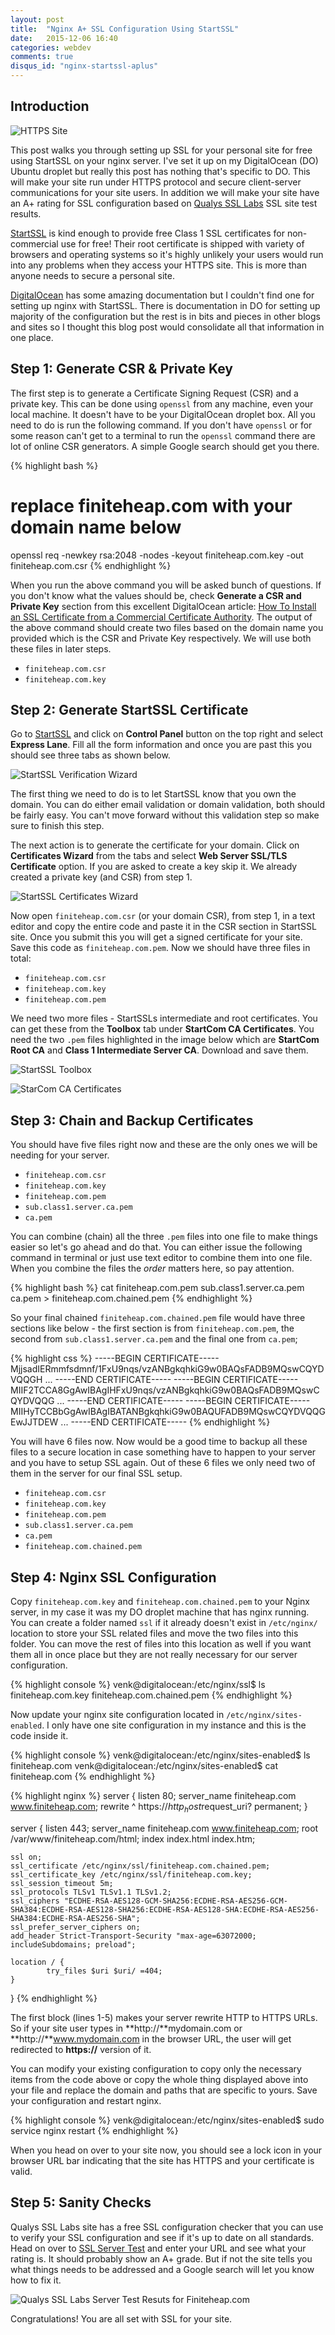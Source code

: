```yaml
---
layout: post
title:  "Nginx A+ SSL Configuration Using StartSSL"
date:   2015-12-06 16:40
categories: webdev
comments: true
disqus_id: "nginx-startssl-aplus"
---
```


## Introduction ##

<img class="center-image" src="/assets/chrome-https.png"
alt="HTTPS Site">

This post walks you through setting up SSL for your personal site for
free using StartSSL on your nginx server. I've set it up on my
DigitalOcean (DO) Ubuntu droplet but really this post has nothing
that's specific to DO. This will make your site run under HTTPS
protocol and secure client-server communications for your site
users. In addition we will make your site have an A+ rating for SSL
configuration based on
[Qualys SSL Labs](https://www.ssllabs.com/ssltest/) SSL site test
results.

[StartSSL](https://www.startssl.com/) is kind enough to provide free
Class 1 SSL certificates for non-commercial use for free! Their root
certificate is shipped with variety of browsers and operating systems
so it's highly unlikely your users would run into any problems when
they access your HTTPS site. This is more than anyone needs to secure
a personal site.

[DigitalOcean](https://www.digitalocean.com/) has some amazing
documentation but I couldn't find one for setting up nginx with
StartSSL. There is documentation in DO for setting up majority of the
configuration but the rest is in bits and pieces in other blogs and
sites so I thought this blog post would consolidate all that
information in one place.

## Step 1: Generate CSR & Private Key ##

The first step is to generate a Certificate Signing Request (CSR) and
a private key. This can be done using `openssl` from any machine, even
your local machine. It doesn't have to be your DigitalOcean droplet
box. All you need to do is run the following command. If you don't
have `openssl` or for some reason can't get to a terminal to run the
`openssl` command there are lot of online CSR generators. A simple
Google search should get you there.

{% highlight bash %}
# replace finiteheap.com with your domain name below
openssl req -newkey rsa:2048 -nodes -keyout finiteheap.com.key -out finiteheap.com.csr
{% endhighlight %}

When you run the above command you will be asked bunch of
questions. If you don't know what the values should be, check
**Generate a CSR and Private Key** section from this excellent
DigitalOcean article:
[How To Install an SSL Certificate from a Commercial Certificate Authority](https://www.digitalocean.com/community/tutorials/how-to-install-an-ssl-certificate-from-a-commercial-certificate-authority#generate-a-csr-and-private-key). The
output of the above command should create two files based on the
domain name you provided which is the CSR and Private Key
respectively. We will use both these files in later steps.

* `finiteheap.com.csr`
* `finiteheap.com.key`

## Step 2: Generate StartSSL Certificate ##

Go to [StartSSL](http://www.startssl.com/) and click on **Control
Panel** button on the top right and select **Express Lane**. Fill all the
form information and once you are past this you should see three tabs
as shown below.

<img class="center-image border" src="/assets/startssl-verify-tab.png"
alt="StartSSL Verification Wizard">

The first thing we need to do is to let StartSSL know that you own the
domain. You can do either email validation or domain validation, both
should be fairly easy. You can't move forward without this validation
step so make sure to finish this step.

The next action is to generate the certificate for your domain. Click
on **Certificates Wizard** from the tabs and select **Web Server
SSL/TLS Certificate** option. If you are asked to create a key skip
it. We already created a private key (and CSR) from step 1.

<img class="center-image border" src="/assets/startssl-generate-tab.png"
alt="StartSSL Certificates Wizard">

Now open `finiteheap.com.csr` (or your domain CSR), from step 1, in a
text editor and copy the entire code and paste it in the CSR section
in StartSSL site. Once you submit this you will get a signed
certificate for your site. Save this code as `finiteheap.com.pem`. Now
we should have three files in total:

* `finiteheap.com.csr`
* `finiteheap.com.key`
* `finiteheap.com.pem`

We need two more files - StartSSLs intermediate and root
certificates. You can get these from the **Toolbox** tab under
**StartCom CA Certificates**. You need the two `.pem` files
highlighted in the image below which are **StartCom Root CA** and
**Class 1 Intermediate Server CA**. Download and save them.

<img class="center-image border" src="/assets/startssl-toolbox-tab.png"
alt="StartSSL Toolbox">

<img class="center-image border" src="/assets/startssl-ca-certs.png"
alt="StarCom CA Certificates">

## Step 3: Chain and Backup Certificates ##

You should have five files right now and these are the only ones we
will be needing for your server.

* `finiteheap.com.csr`
* `finiteheap.com.key`
* `finiteheap.com.pem`
* `sub.class1.server.ca.pem`
* `ca.pem`

You can combine (chain) all the three `.pem` files into one file to make
things easier so let's go ahead and do that. You can either issue the
following command in terminal or just use text editor to combine them
into one file. When you combine the files the *order* matters here, so
pay attention.

{% highlight bash %}
cat finiteheap.com.pem sub.class1.server.ca.pem ca.pem > finiteheap.com.chained.pem
{% endhighlight %}

So your final chained `finiteheap.com.chained.pem` file would have
three sections like below - the first section is from
`finiteheap.com.pem`, the second from `sub.class1.server.ca.pem` and
the final one from `ca.pem`;

{% highlight css %}
-----BEGIN CERTIFICATE-----
MjjsadIERmmfsdmnf/1FxU9nqs/vzANBgkqhkiG9w0BAQsFADB9MQswCQYDVQQGH
...
-----END CERTIFICATE-----
-----BEGIN CERTIFICATE-----
MIIF2TCCA8GgAwIBAgIHFxU9nqs/vzANBgkqhkiG9w0BAQsFADB9MQswCQYDVQQG
...
-----END CERTIFICATE-----
-----BEGIN CERTIFICATE-----
MIIHyTCCBbGgAwIBAgIBATANBgkqhkiG9w0BAQUFADB9MQswCQYDVQQGEwJJTDEW
...
-----END CERTIFICATE-----
{% endhighlight %}

You will have 6 files now. Now would be a good time to backup all
these files to a secure location in case something have to happen to
your server and you have to setup SSL again. Out of these 6 files we
only need two of them in the server for our final SSL setup.

* `finiteheap.com.csr`
* `finiteheap.com.key`
* `finiteheap.com.pem`
* `sub.class1.server.ca.pem`
* `ca.pem`
* `finiteheap.com.chained.pem`

## Step 4: Nginx SSL Configuration ##

Copy `finiteheap.com.key` and `finiteheap.com.chained.pem` to your
Nginx server, in my case it was my DO droplet machine that has nginx
running. You can create a folder named `ssl` if it already doesn't
exist in `/etc/nginx/` location to store your SSL related files and
move the two files into this folder. You can move the rest of files
into this location as well if you want them all in once place but they
are not really necessary for our server configuration.

{% highlight console %}
venk@digitalocean:/etc/nginx/ssl$ ls
finiteheap.com.key
finiteheap.com.chained.pem
{% endhighlight %}

Now update your nginx site configuration located in
`/etc/nginx/sites-enabled`. I only have one site configuration in my
instance and this is the code inside it.

{% highlight console %}
venk@digitalocean:/etc/nginx/sites-enabled$ ls
finiteheap.com
venk@digitalocean:/etc/nginx/sites-enabled$ cat finiteheap.com
{% endhighlight %}

{% highlight nginx %}
server {
  listen 80;
  server_name finiteheap.com www.finiteheap.com;
  rewrite ^ https://$http_host$request_uri? permanent;
}

server {
    listen 443;
    server_name finiteheap.com www.finiteheap.com;
    root /var/www/finiteheap.com/html;
    index index.html index.htm;

    ssl on;
    ssl_certificate /etc/nginx/ssl/finiteheap.com.chained.pem;
    ssl_certificate_key /etc/nginx/ssl/finiteheap.com.key;
    ssl_session_timeout 5m;
    ssl_protocols TLSv1 TLSv1.1 TLSv1.2;
    ssl_ciphers "ECDHE-RSA-AES128-GCM-SHA256:ECDHE-RSA-AES256-GCM-SHA384:ECDHE-RSA-AES128-SHA256:ECDHE-RSA-AES128-SHA:ECDHE-RSA-AES256-SHA384:ECDHE-RSA-AES256-SHA";
    ssl_prefer_server_ciphers on;
    add_header Strict-Transport-Security "max-age=63072000; includeSubdomains; preload";

    location / {
            try_files $uri $uri/ =404;
    }
}
{% endhighlight %}

The first block (lines 1-5) makes your server rewrite HTTP to HTTPS
URLs. So if your site user types in **http://**mydomain.com or
**http://**www.mydomain.com in the browser URL, the user will get
redirected to **https://** version of it.

You can modify your existing configuration to copy only the necessary
items from the code above or copy the whole thing displayed above into
your file and replace the domain and paths that are specific to
yours. Save your configuration and restart nginx.

{% highlight console %}
venk@digitalocean:/etc/nginx/sites-enabled$ sudo service nginx restart
{% endhighlight %}

When you head on over to your site now, you should see a lock icon in
your browser URL bar indicating that the site has HTTPS and your
certificate is valid.

## Step 5: Sanity Checks ##

Qualys SSL Labs site has a free SSL configuration checker that you can
use to verify your SSL configuration and see if it's up to date on all
standards. Head on over to
[SSL Server Test](https://www.ssllabs.com/ssltest/) and enter your URL
and see what your rating is. It should probably show an A+ grade. But
if not the site tells you what things needs to be addressed and a
Google search will let you know how to fix it.

<img class="center-image" src="/assets/ssllabs-aplus.png"
alt="Qualys SSL Labs Server Test Resuts for Finiteheap.com">

Congratulations! You are all set with SSL for your site.
